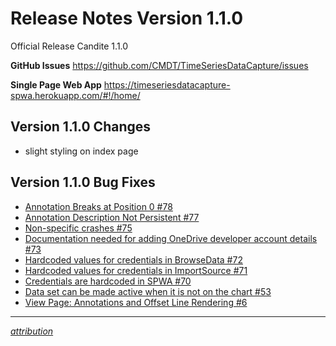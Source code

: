 # Release Notes Version 1.1.0

Official Release Candite 1.1.0

**GitHub Issues** https://github.com/CMDT/TimeSeriesDataCapture/issues

**Single Page Web App** https://timeseriesdatacapture-spwa.herokuapp.com/#!/home/

## Version 1.1.0 Changes
 - slight styling on index page

## Version 1.1.0 Bug Fixes
- [Annotation Breaks at Position 0 #78](https://github.com/CMDT/TimeSeriesDataCapture/issues/78)
- [Annotation Description Not Persistent #77](https://github.com/CMDT/TimeSeriesDataCapture/issues/77)
- [Non-specific crashes #75](https://github.com/CMDT/TimeSeriesDataCapture/issues/75)
- [Documentation needed for adding OneDrive developer account details #73](https://github.com/CMDT/TimeSeriesDataCapture/issues/73)
- [Hardcoded values for credentials in BrowseData #72](https://github.com/CMDT/TimeSeriesDataCapture/issues/72)
- [Hardcoded values for credentials in ImportSource #71](https://github.com/CMDT/TimeSeriesDataCapture/issues/71)
- [Credentials are hardcoded in SPWA #70](https://github.com/CMDT/TimeSeriesDataCapture/issues/70)
- [Data set can be made active when it is not on the chart #53](https://github.com/CMDT/TimeSeriesDataCapture/issues/53)
- [View Page: Annotations and Offset Line Rendering #6](https://github.com/CMDT/TimeSeriesDataCapture/issues/6)



---

*[attribution](https://github.com/CMDT/TimeSeriesDataCapture/blob/master/Documents/attribution.md)*
